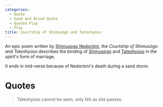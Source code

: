 ```yaml
---
categories:
  - Quote
  - Sand and Blood Quote
  - Quoted Play
  - Play
title: Courtship of Shimusògo and Tateshyúso
---
```


An epic poem written by [Shimusogo Nedorómi](), the *Courtship of Shimusògo and Tateshyúso* describes the binding of [Shimusògo]() and [Tateshyúso]() in the spirit's form of marriage.

It ends in mid-verse because of Nedorómi's death during a sand storm.

# Quotes

> Tateshyúso cannot be seen, only felt as she passes.
